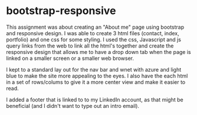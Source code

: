 # bootstrap-responsive

This assignment was about creating an "About me" page using bootstrap and responsive design. I was able to create 3 html files (contact, index, portfolio) and one css for some styling. I used the css, Javascript and js query links from the web to link all the html's together and create the responsive design that allows me to have a drop down tab when the page is linked on a smaller screen or a smaller web browser.

I kept to a standard lay out for the nav bar and wnet with azure and light blue to make the site more appealing to the eyes. I also have the each html in a set of rows/colums to give it a more center view and make it easier to read.

I added a footer that is linked to to my LinkedIn account, as that might be beneficial (and I didn't want to type out an intro email).
